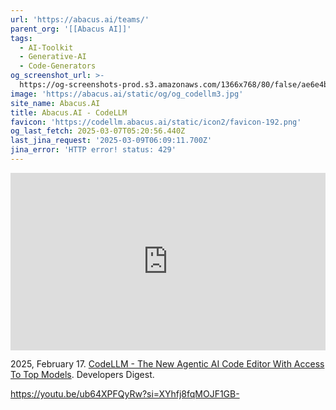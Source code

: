 ```yaml
---
url: 'https://abacus.ai/teams/'
parent_org: '[[Abacus AI]]'
tags:
  - AI-Toolkit
  - Generative-AI
  - Code-Generators
og_screenshot_url: >-
  https://og-screenshots-prod.s3.amazonaws.com/1366x768/80/false/ae6e4be24e4edcbcb9e65baac5af5f7c4f16fbc7b269dac3a0cf78f045364d31.jpeg
image: 'https://abacus.ai/static/og/og_codellm3.jpg'
site_name: Abacus.AI
title: Abacus.AI - CodeLLM
favicon: 'https://codellm.abacus.ai/static/icon2/favicon-192.png'
og_last_fetch: 2025-03-07T05:20:56.440Z
last_jina_request: '2025-03-09T06:09:11.700Z'
jina_error: 'HTTP error! status: 429'
---
```



<iframe 
  style="aspect-ratio:16/9;width:100%;height:auto" 
  src="https://www.youtube.com/embed/ZMn8ff1vrUE?si=gAgyeKyReCplDkmr" 
  title="YouTube video player" 
  frameborder="0" 
  allow="accelerometer; autoplay; clipboard-write; encrypted-media; gyroscope; picture-in-picture; web-share" 
  referrerpolicy="strict-origin-when-cross-origin" 
  allowfullscreen
></iframe>

2025, February 17. [CodeLLM - The New Agentic AI Code Editor With Access To Top Models](https://youtu.be/ZMn8ff1vrUE?si=gAgyeKyReCplDkmr). Developers Digest.

https://youtu.be/ub64XPFQyRw?si=XYhfj8fqMOJF1GB-
